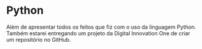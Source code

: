 # Python
Além de apresentar todos os feitos que fiz com o uso da linguagem Python. Também estarei entregando um projeto da Digital Innovation One de criar um repositório no GitHub.
